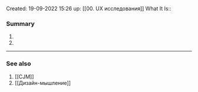 Created: 19-09-2022 15:26
up: [[00. UX исследования]] 
What It Is::

### Summary
1. 
2. 
__________
### See also
1. [[CJM]] 
2. [[Дизайн-мышление]] 